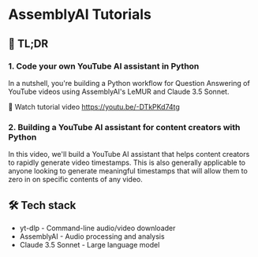 # AssemblyAI Tutorials

## 📜 TL;DR

### 1. Code your own YouTube AI assistant in Python
In a nutshell, you're building a Python workflow for Question Answering of YouTube videos using AssemblyAI's LeMUR and Claude 3.5 Sonnet.

🍿 Watch tutorial video https://youtu.be/-DTkPKd74tg

### 2. Building a YouTube AI assistant for content creators with Python
In this video, we'll build a YouTube AI assistant that helps content creators to rapidly generate video timestamps. This is also generally applicable to anyone looking to generate meaningful timestamps that will allow them to zero in on specific contents of any video.

## 🛠️ Tech stack
- yt-dlp - Command-line audio/video downloader
- AssemblyAI - Audio processing and analysis
- Claude 3.5 Sonnet - Large language model
